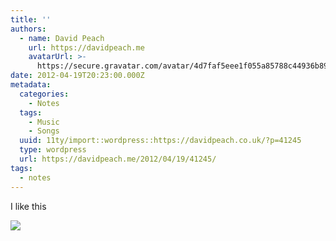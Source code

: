 ```yaml
---
title: ''
authors:
  - name: David Peach
    url: https://davidpeach.me
    avatarUrl: >-
      https://secure.gravatar.com/avatar/4d7faf5eee1f055a85788c44936b8995eaab6dfb004e7854ec747ccb272e91ee?s=96&d=mm&r=g
date: 2012-04-19T20:23:00.000Z
metadata:
  categories:
    - Notes
  tags:
    - Music
    - Songs
  uuid: 11ty/import::wordpress::https://davidpeach.co.uk/?p=41245
  type: wordpress
  url: https://davidpeach.me/2012/04/19/41245/
tags:
  - notes
---
```

I like this

[![](/assets/Aq38AqRCIAAHszj-tIHVFLLM6KAq.jpg)](/assets/Aq38AqRCIAAHszj-tIHVFLLM6KAq.jpg)